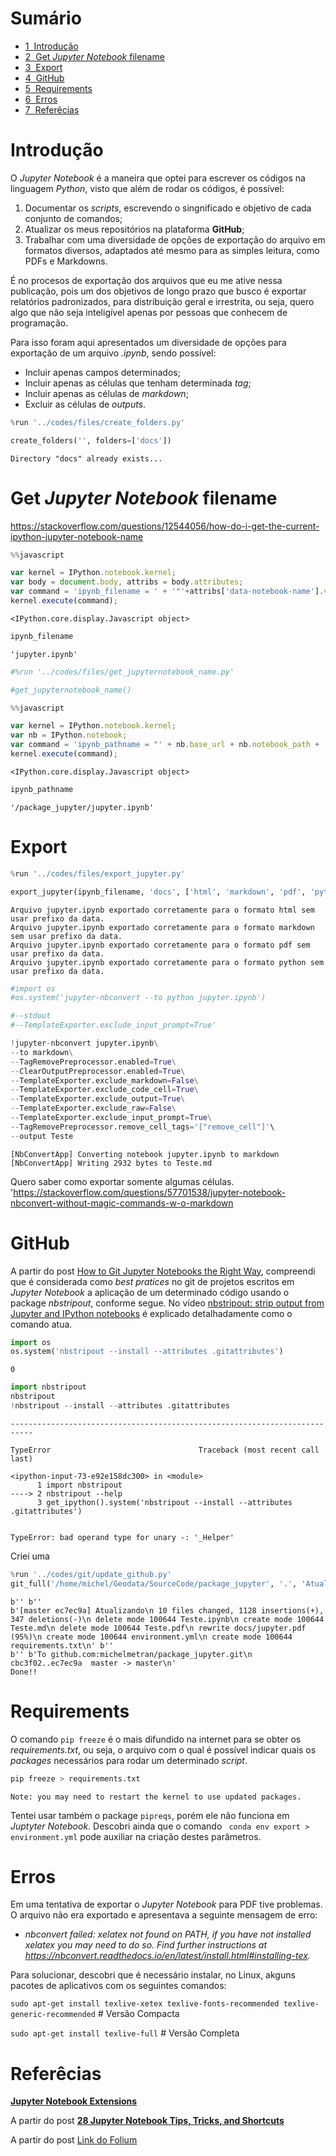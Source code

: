 <h1>Sumário<span class="tocSkip"></span></h1>
<div class="toc"><ul class="toc-item"><li><span><a href="#Introdução" data-toc-modified-id="Introdução-1"><span class="toc-item-num">1&nbsp;&nbsp;</span>Introdução</a></span></li><li><span><a href="#Get-Jupyter-Notebook-filename" data-toc-modified-id="Get-Jupyter-Notebook-filename-2"><span class="toc-item-num">2&nbsp;&nbsp;</span>Get <em>Jupyter Notebook</em> filename</a></span></li><li><span><a href="#Export" data-toc-modified-id="Export-3"><span class="toc-item-num">3&nbsp;&nbsp;</span>Export</a></span></li><li><span><a href="#GitHub" data-toc-modified-id="GitHub-4"><span class="toc-item-num">4&nbsp;&nbsp;</span>GitHub</a></span></li><li><span><a href="#Requirements" data-toc-modified-id="Requirements-5"><span class="toc-item-num">5&nbsp;&nbsp;</span>Requirements</a></span></li><li><span><a href="#Erros" data-toc-modified-id="Erros-6"><span class="toc-item-num">6&nbsp;&nbsp;</span>Erros</a></span></li><li><span><a href="#Referêcias" data-toc-modified-id="Referêcias-7"><span class="toc-item-num">7&nbsp;&nbsp;</span>Referêcias</a></span></li></ul></div>

# Introdução

O *Jupyter Notebook* é a maneira que optei para escrever os códigos na linguagem *Python*, visto que além de rodar os códigos, é possível:
1. Documentar os *scripts*, escrevendo o singnificado e objetivo de cada conjunto de comandos;
2. Atualizar os meus repositórios na plataforma **GitHub**;
3. Trabalhar com uma diversidade de opções de exportação do arquivo em formatos diversos, adaptados até mesmo para as simples leitura, como PDFs e Markdowns.

É no procesos de exportação dos arquivos que eu me ative nessa publicação, pois um dos objetivos de longo prazo que busco é exportar relatórios padronizados, para distribuição geral e irrestrita, ou seja, quero algo que não seja inteligível apenas por pessoas que conhecem de programação.

Para isso foram aqui apresentados um diversidade de opções para exportação de um arquivo *.ipynb*, sendo possível:
- Incluir apenas campos determinados;
- Incluir apenas as células que tenham determinada *tag*;
- Incluir apenas as células de *markdown*;
- Excluir as células de *outputs*.


```python
%run '../codes/files/create_folders.py'

create_folders('', folders=['docs'])
```

    Directory "docs" already exists...


# Get *Jupyter Notebook* filename

https://stackoverflow.com/questions/12544056/how-do-i-get-the-current-ipython-jupyter-notebook-name


```javascript
%%javascript

var kernel = IPython.notebook.kernel;
var body = document.body, attribs = body.attributes;
var command = 'ipynb_filename = ' + '"'+attribs['data-notebook-name'].value+'"';
kernel.execute(command);
```


    <IPython.core.display.Javascript object>



```python
ipynb_filename
```




    'jupyter.ipynb'




```python
#%run '../codes/files/get_jupyternotebook_name.py'
```


```python
#get_jupyternotebook_name()
```


```javascript
%%javascript

var kernel = IPython.notebook.kernel;
var nb = IPython.notebook;
var command = 'ipynb_pathname = "' + nb.base_url + nb.notebook_path + '"';
kernel.execute(command);
```


    <IPython.core.display.Javascript object>



```python
ipynb_pathname
```




    '/package_jupyter/jupyter.ipynb'



# Export


```python
%run '../codes/files/export_jupyter.py'

export_jupyter(ipynb_filename, 'docs', ['html', 'markdown', 'pdf', 'python'], False)
```

    Arquivo jupyter.ipynb exportado corretamente para o formato html sem usar prefixo da data.
    Arquivo jupyter.ipynb exportado corretamente para o formato markdown sem usar prefixo da data.
    Arquivo jupyter.ipynb exportado corretamente para o formato pdf sem usar prefixo da data.
    Arquivo jupyter.ipynb exportado corretamente para o formato python sem usar prefixo da data.



```python
#import os
#os.system('jupyter-nbconvert --to python jupyter.ipynb')
```


```python
#--stdout
#--TemplateExporter.exclude_input_prompt=True'
```


```python
!jupyter-nbconvert jupyter.ipynb\
--to markdown\
--TagRemovePreprocessor.enabled=True\
--ClearOutputPreprocessor.enabled=True\
--TemplateExporter.exclude_markdown=False\
--TemplateExporter.exclude_code_cell=True\
--TemplateExporter.exclude_output=True\
--TemplateExporter.exclude_raw=False\
--TemplateExporter.exclude_input_prompt=True\
--TagRemovePreprocessor.remove_cell_tags='["remove_cell"]'\
--output Teste
```

    [NbConvertApp] Converting notebook jupyter.ipynb to markdown
    [NbConvertApp] Writing 2932 bytes to Teste.md


Quero saber como exportar somente algumas células.
'https://stackoverflow.com/questions/57701538/jupyter-notebook-nbconvert-without-magic-commands-w-o-markdown


# GitHub

A partir do post [How to Git Jupyter Notebooks the Right Way](http://mateos.io/blog/jupyter-notebook-in-git), compreendi que é considerada como *best pratices* no git de projetos escritos em *Jupyter Notebook* a aplicação de um determinado código usando o package *nbstripout*, conforme segue. No vídeo [nbstripout: strip output from Jupyter and IPython notebooks](https://www.youtube.com/watch?v=BEMP4xacrVc) é explicado detalhadamente como o comando atua.


```python
import os
os.system('nbstripout --install --attributes .gitattributes')
```




    0




```python
import nbstripout
nbstripout
!nbstripout --install --attributes .gitattributes
```


    ---------------------------------------------------------------------------

    TypeError                                 Traceback (most recent call last)

    <ipython-input-73-e92e158dc300> in <module>
          1 import nbstripout
    ----> 2 nbstripout --help
          3 get_ipython().system('nbstripout --install --attributes .gitattributes')


    TypeError: bad operand type for unary -: '_Helper'


Criei uma 


```python
%run '../codes/git/update_github.py'
git_full('/home/michel/Geodata/SourceCode/package_jupyter', '.', 'Atualizando')
```

    b'' b''
    b'[master ec7ec9a] Atualizando\n 10 files changed, 1128 insertions(+), 347 deletions(-)\n delete mode 100644 Teste.ipynb\n create mode 100644 Teste.md\n delete mode 100644 Teste.pdf\n rewrite docs/jupyter.pdf (95%)\n create mode 100644 environment.yml\n create mode 100644 requirements.txt\n' b''
    b'' b'To github.com:michelmetran/package_jupyter.git\n   cbc3f02..ec7ec9a  master -> master\n'
    Done!!


# Requirements

O comando ```pip freeze``` é o mais difundido na internet para se obter os *requirements.txt*, ou seja, o arquivo com o qual é possível indicar quais os *packages* necessários para rodar um determinado *script*.


```python
pip freeze > requirements.txt
```

    Note: you may need to restart the kernel to use updated packages.


Tentei usar também o package ```pipreqs```, porém ele não funciona em *Juptyter Notebook*. Descobri ainda que o comando ``` conda env export > environment.yml``` pode auxiliar na criação destes parâmetros.

# Erros

Em uma tentativa de exportar o *Jupyter Notebook* para PDF tive problemas. O arquivo não era exportado e apresentava a seguinte mensagem de erro:
- *nbconvert failed: xelatex not found on PATH, if you have not installed xelatex you may need to do so. Find further instructions at https://nbconvert.readthedocs.io/en/latest/install.html#installing-tex.*

Para solucionar, descobri que é necessário instalar, no Linux, akguns pacotes de aplicativos com os seguintes comandos:

```sudo apt-get install texlive-xetex texlive-fonts-recommended texlive-generic-recommended```     # Versão Compacta

```sudo apt-get install texlive-full```      # Versão Completa

# Referêcias


[**Jupyter Notebook Extensions**](https://towardsdatascience.com/jupyter-notebook-extensions-517fa69d2231)


A partir do post [**28 Jupyter Notebook Tips, Tricks, and Shortcuts**](https://www.dataquest.io/blog/jupyter-notebook-tips-tricks-shortcuts)


A partir do post [Link do Folium](https://towardsdatascience.com/jupyter-notebook-extensions-517fa69d2231)
